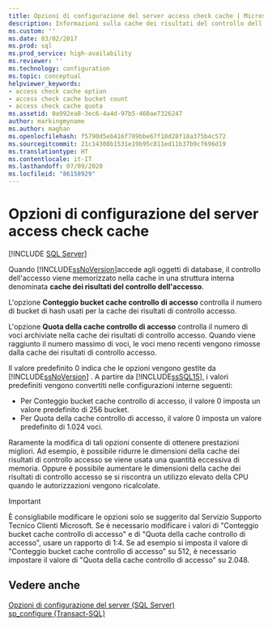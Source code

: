 ```yaml
---
title: Opzioni di configurazione del server access check cache | Microsoft Docs
description: Informazioni sulla cache dei risultati del controllo dell'accesso e sulle opzioni che controllano il comportamento della cache. Scoprire quando modificare queste opzioni in SQL Server.
ms.custom: ''
ms.date: 03/02/2017
ms.prod: sql
ms.prod_service: high-availability
ms.reviewer: ''
ms.technology: configuration
ms.topic: conceptual
helpviewer_keywords:
- access check cache option
- access check cache bucket count
- access check cache quota
ms.assetid: 0a992ea8-3ec6-4a4d-97b5-460ae7326247
author: markingmyname
ms.author: maghan
ms.openlocfilehash: f5790d5eb416f789bbe67f10d28f18a375b4c572
ms.sourcegitcommit: 21c14308b1531e19b95c811ed11b37b9cf696d19
ms.translationtype: HT
ms.contentlocale: it-IT
ms.lasthandoff: 07/09/2020
ms.locfileid: "86158929"
---
```

# <a name="access-check-cache-server-configuration-options"></a>Opzioni di configurazione del server access check cache
[!INCLUDE [SQL Server](../../includes/applies-to-version/sqlserver.md)]

Quando [!INCLUDE[ssNoVersion](../../includes/ssnoversion-md.md)]accede agli oggetti di database, il controllo dell'accesso viene memorizzato nella cache in una struttura interna denominata **cache dei risultati del controllo dell'accesso**. 
  
L'opzione **Conteggio bucket cache controllo di accesso** controlla il numero di bucket di hash usati per la cache dei risultati di controllo accesso. 

L'opzione **Quota della cache controllo di accesso** controlla il numero di voci archiviate nella cache dei risultati di controllo accesso. Quando viene raggiunto il numero massimo di voci, le voci meno recenti vengono rimosse dalla cache dei risultati di controllo accesso.
  
Il valore predefinito 0 indica che le opzioni vengono gestite da [!INCLUDE[ssNoVersion](../../includes/ssnoversion-md.md)] . A partire da [!INCLUDE[ssSQL15](../../includes/sssql15-md.md)], i valori predefiniti vengono convertiti nelle configurazioni interne seguenti:
-   Per Conteggio bucket cache controllo di accesso, il valore 0 imposta un valore predefinito di 256 bucket.
-   Per Quota della cache controllo di accesso, il valore 0 imposta un valore predefinito di 1.024 voci.

Raramente la modifica di tali opzioni consente di ottenere prestazioni migliori. Ad esempio, è possibile ridurre le dimensioni della cache dei risultati di controllo accesso se viene usata una quantità eccessiva di memoria. Oppure è possibile aumentare le dimensioni della cache dei risultati di controllo accesso se si riscontra un utilizzo elevato della CPU quando le autorizzazioni vengono ricalcolate.
 
> [!IMPORTANT]
> È consigliabile modificare le opzioni solo se suggerito dal Servizio Supporto Tecnico Clienti Microsoft. Se è necessario modificare i valori di "Conteggio bucket cache controllo di accesso" e di "Quota della cache controllo di accesso", usare un rapporto di 1:4. Se ad esempio si imposta il valore di "Conteggio bucket cache controllo di accesso" su 512, è necessario impostare il valore di "Quota della cache controllo di accesso" su 2.048. 
  
## <a name="see-also"></a>Vedere anche  
 [Opzioni di configurazione del server &#40;SQL Server&#41;](../../database-engine/configure-windows/server-configuration-options-sql-server.md)   
 [sp_configure &#40;Transact-SQL&#41;](../../relational-databases/system-stored-procedures/sp-configure-transact-sql.md)  
  
  
